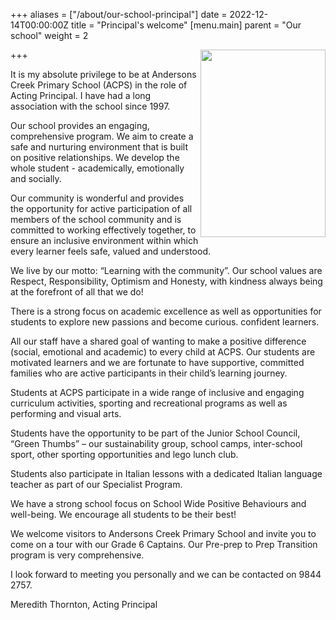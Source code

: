 +++
aliases = ["/about/our-school-principal"]
date = 2022-12-14T00:00:00Z
title = "Principal's welcome"
[menu.main]
parent = "Our school"
weight = 2

+++
<img align="right" width="200" height="300" src="https://res.cloudinary.com/andersonscreekps/image/upload/v1670976794/assets/img/our-school/20221213-092530.jpg">

It is my absolute privilege to be at Andersons Creek Primary School (ACPS) in the role of Acting Principal. I have had a long association with the school since 1997.

Our school provides an engaging, comprehensive program. We aim to create a safe and nurturing environment that is built on positive relationships. We develop the whole student - academically, emotionally and socially.

Our community is wonderful and provides the opportunity for active participation of all members of the school community and is committed to working effectively together, to ensure an inclusive environment within which every learner feels safe, valued and understood.

We live by our motto: “Learning with the community”. Our school values are Respect, Responsibility, Optimism and Honesty, with kindness always being at the forefront of all that we do!

There is a strong focus on academic excellence as well as opportunities for students to explore new passions and become curious. confident learners.

All our staff have a shared goal of wanting to make a positive difference (social, emotional and academic) to every child at ACPS. Our students are motivated learners and we are fortunate to have supportive, committed families who are active participants in their child’s learning journey.

Students at ACPS participate in a wide range of inclusive and engaging curriculum activities, sporting and recreational programs as well as performing and visual arts.

Students have the opportunity to be part of the Junior School Council, “Green Thumbs” – our sustainability group, school camps, inter-school sport, other sporting opportunities and lego lunch club.

Students also participate in Italian lessons with a dedicated Italian language teacher as part of our Specialist Program.

We have a strong school focus on School Wide Positive Behaviours and well-being. We encourage all students to be their best!

We welcome visitors to Andersons Creek Primary School and invite you to come on a tour with our Grade 6 Captains. Our Pre-prep to Prep Transition program is very comprehensive. 

I look forward to meeting you personally and we can be contacted on 9844 2757.

Meredith Thornton, Acting Principal